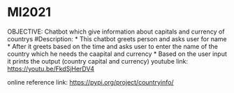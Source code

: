 # Ml2021
OBJECTIVE:
      Chatbot which give information about capitals and currency of countrys
#Description:
       * This chatbot greets person and asks user for name
       * After it greets based on the time and asks user to enter the name of the country which he needs the caapital and currency 
       * Based on the user input it prints the output (country capital and currency)
youtube link:
      https://youtu.be/FkdSjHerDV4


online reference link:
https://pypi.org/project/countryinfo/ 

